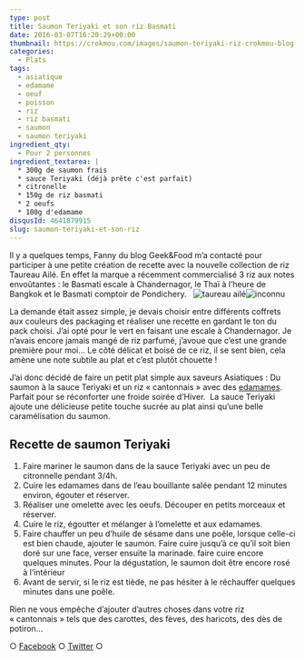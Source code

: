 ```yaml
---
type: post
title: Saumon Teriyaki et son riz Basmati
date: 2016-03-07T16:20:29+00:00
thumbnail: https://crokmou.com/images/saumon-teriyaki-riz-crokmou-blog-culinaire.jpg
categories:
  - Plats
tags:
  - asiatique
  - edamame
  - oeuf
  - poisson
  - riz
  - riz basmati
  - saumon
  - saumon teriyaki
ingredient_qty:
  - Pour 2 personnes
ingredient_textarea: |
  * 300g de saumon frais
  * sauce Teriyaki (déjà prête c'est parfait)
  * citronelle
  * 150g de riz basmati
  * 2 oeufs
  * 100g d'edamame
disqusId: 4641879915
slug: saumon-teriyaki-et-son-riz
---
```


Il y a quelques temps, Fanny du blog Geek&Food m’a contacté pour participer à une petite création de recette avec la nouvelle collection de riz Taureau Ailé. En effet la marque a récemment commercialisé 3 riz aux notes envoûtantes : le Basmati escale à Chandernagor, le Thaï à l’heure de Bangkok et le Basmati comptoir de Pondichery.   ![taureau ailé](https://crokmou.com/images/taureau-ail--_luzmro.jpg)![inconnu](https://crokmou.com/images/inconnu-1_jsxam5.png)

La demande était assez simple, je devais choisir entre différents coffrets aux couleurs des packaging et réaliser une recette en gardant le ton du pack choisi. J’ai opté pour le vert en faisant une escale à Chandernagor. Je n’avais encore jamais mangé de riz parfumé, j’avoue que c’est une grande première pour moi… Le côté délicat et boisé de ce riz, il se sent bien, cela amène une note subtile au plat et c’est plutôt chouette !

J’ai donc décidé de faire un petit plat simple aux saveurs Asiatiques : Du saumon à la sauce Teriyaki et un riz « cantonnais » avec des [edamames](http://www.crokmou.com/2013/01/edamame-feve-de-soya). Parfait pour se réconforter une froide soirée d’Hiver.  La sauce Teriyaki ajoute une délicieuse petite touche sucrée au plat ainsi qu’une belle caramélisation du saumon.

## **Recette de saumon Teriyaki**

1.  Faire mariner le saumon dans de la sauce Teriyaki avec un peu de citronnelle pendant 3/4h.
2.  Cuire les edamames dans de l’eau bouillante salée pendant 12 minutes environ, égouter et réserver.
3.  Réaliser une omelette avec les oeufs. Découper en petits morceaux et réserver.
4.  Cuire le riz, égoutter et mélanger à l’omelette et aux edamames.
5.  Faire chauffer un peu d’huile de sésame dans une poêle, lorsque celle-ci est bien chaude, ajouter le saumon. Faire cuire jusqu’à ce qu’il soit bien doré sur une face, verser ensuite la marinade. faire cuire encore quelques minutes. Pour la dégustation, le saumon doit être encore rosé à l’intérieur
6.  Avant de servir, si le riz est tiède, ne pas hésiter à le réchauffer quelques minutes dans une poêle.

Rien ne vous empêche d’ajouter d’autres choses dans votre riz « cantonnais » tels que des carottes, des fèves, des haricots, des dès de potiron…

○ [Facebook](https://www.facebook.com/crokmou.blog) ○ [Twitter](https://twitter.com/Crokmou) ○